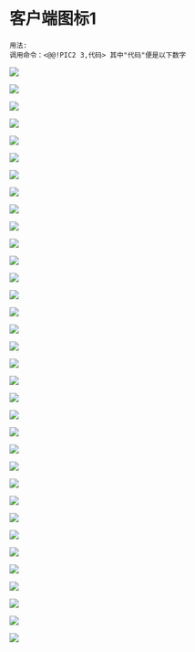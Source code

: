客户端图标1
===


```
用法:
调用命令：<@@!PIC2 3,代码> 其中"代码"便是以下数字
```

![](client/1.jpg)

![](client/2.jpg)

![](client/3.jpg)

![](client/4.jpg)

![](client/5.jpg)

![](client/6.jpg)

![](client/7.jpg)

![](client/8.jpg)

![](client/9.jpg)

![](client/10.jpg)

![](client/11.jpg)

![](client/12.jpg)

![](client/13.jpg)

![](client/14.jpg)

![](client/15.jpg)

![](client/16.jpg)

![](client/17.jpg)

![](client/18.jpg)

![](client/19.jpg)

![](client/20.jpg)

![](client/21.jpg)

![](client/22.jpg)

![](client/23.jpg)

![](client/24.jpg)

![](client/25.jpg)

![](client/26.jpg)

![](client/27.jpg)

![](client/28.jpg)

![](client/29.jpg)

![](client/30.jpg)

![](client/31.jpg)

![](client/32.jpg)

![](client/33.jpg)

![](client/34.jpg)
